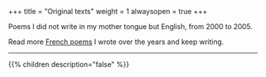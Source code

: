 +++
title = "Original texts"
weight = 1
alwaysopen = true
+++

Poems I did not write in my mother tongue but English, from 2000 to 2005.

Read more [French poems](/fr/seasons) I wrote over the years and keep writing.

---

{{% children description="false" %}}
